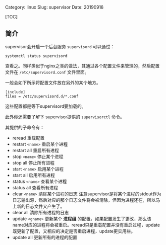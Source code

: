 Category: linux
Slug: supervisor
Date: 20190918

[TOC]

## 简介

supervisor会开启一个后台服务 `supervisord` 可以通过：

```
systemctl status supervisord
```

查看之。同样类似于nginx之类的做法，其通过各个配置文件来管理的，然后配置文件在 `/etc/supervisord.conf` 文件里面。

一般会如下所示将配置文件放在另外的某个地方。

```
[include]
files = /etc/supervisord.d/*.conf
```

这些配置都是等下supervisord要加载的。

此外你还需要了解下 supervisor提供的 `supervisorctl` 命令。

其提供的子命令有：

- reread 重载配置
- restart `<name>` 重启某个进程
- restart all 重启所有进程
- stop `<name>` 停止某个进程
- stop all 停止所有进程
- start `<name>` 启用某个进程
- start all 启用所有进程
- status `<name>` 查看某个进程
- status all 查看所有进程
- clear `<name>` 清除某个进程的日志  注意supervisor是将某个进程的stdout作为日志输出源，然后对应的那个日志文件将会被清除，但因为进程还在，所以马上新的日志文件又产生了。
- clear all 清除所有进程的日志
- update `<gname>` 更新某个 **进程组** 的配置，如果配置发生了更改，那么该name对应的进程将会被重启。reread只是重载配置并没有重启过程，update既更新了配置，又相应的决定是否重启进程，update更实用些。
- update all 更新所有的进程的配置